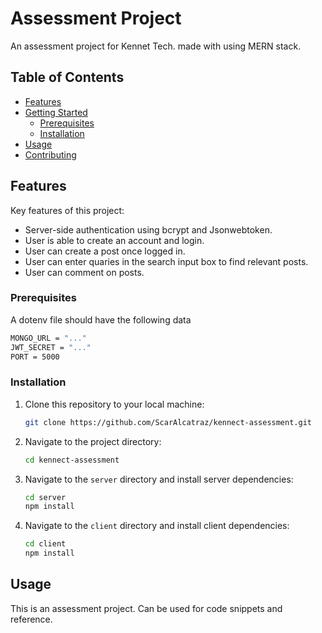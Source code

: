 # Assessment Project

An assessment project for Kennet Tech. made with using MERN stack.

## Table of Contents

- [Features](#features)
- [Getting Started](#getting-started)
  - [Prerequisites](#prerequisites)
  - [Installation](#installation)
- [Usage](#usage)
- [Contributing](#contributing)

## Features

Key features of this project:

- Server-side authentication using bcrypt and Jsonwebtoken.
- User is able to create an account and login.
- User can create a post once logged in.
- User can enter quaries in the search input box to find relevant posts.
- User can comment on posts.

### Prerequisites

A dotenv file should have the following data

  ```bash
  MONGO_URL = "..."
  JWT_SECRET = "..."
  PORT = 5000
  ```

### Installation

1. Clone this repository to your local machine:

   ```bash
   git clone https://github.com/ScarAlcatraz/kennect-assessment.git
   

2. Navigate to the project directory:

   ```bash
   cd kennect-assessment

3. Navigate to the `server` directory and install server dependencies:

   ```bash
   cd server
   npm install

4. Navigate to the `client` directory and install client dependencies:

   ```bash
   cd client
   npm install

## Usage

This is an assessment project. Can be used for code snippets and reference.


